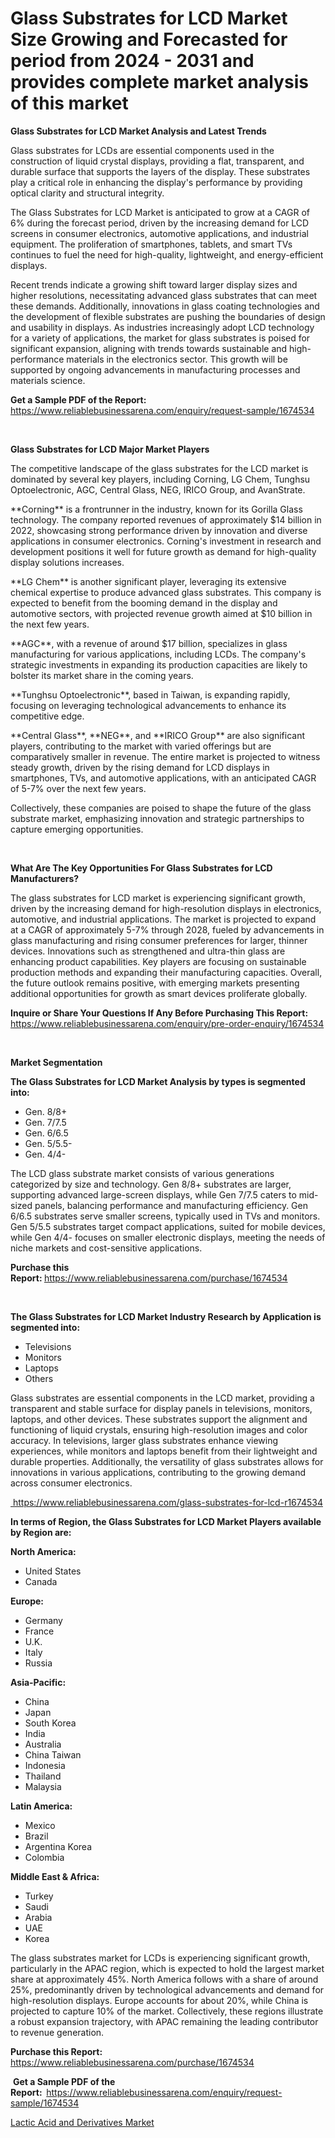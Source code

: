 <p><h1>Glass Substrates for LCD Market Size Growing and Forecasted for period from 2024 - 2031 and provides complete market analysis of this market</h1></p><p><strong>Glass Substrates for LCD Market Analysis and Latest Trends</strong></p>
<p><p>Glass substrates for LCDs are essential components used in the construction of liquid crystal displays, providing a flat, transparent, and durable surface that supports the layers of the display. These substrates play a critical role in enhancing the display's performance by providing optical clarity and structural integrity.</p><p>The Glass Substrates for LCD Market is anticipated to grow at a CAGR of 6% during the forecast period, driven by the increasing demand for LCD screens in consumer electronics, automotive applications, and industrial equipment. The proliferation of smartphones, tablets, and smart TVs continues to fuel the need for high-quality, lightweight, and energy-efficient displays.</p><p>Recent trends indicate a growing shift toward larger display sizes and higher resolutions, necessitating advanced glass substrates that can meet these demands. Additionally, innovations in glass coating technologies and the development of flexible substrates are pushing the boundaries of design and usability in displays. As industries increasingly adopt LCD technology for a variety of applications, the market for glass substrates is poised for significant expansion, aligning with trends towards sustainable and high-performance materials in the electronics sector. This growth will be supported by ongoing advancements in manufacturing processes and materials science.</p></p>
<p><strong>Get a Sample PDF of the Report:&nbsp;</strong> <a href="https://www.reliablebusinessarena.com/enquiry/request-sample/1674534?utm_campaign=1932&utm_medium=2&utm_source=Github&utm_content=ia&utm_term=28122024&utm_id=glass-substrates-for-lcd">https://www.reliablebusinessarena.com/enquiry/request-sample/1674534</a></p>
<p>&nbsp;</p>
<p><strong>Glass Substrates for LCD Major Market Players</strong></p>
<p><p>The competitive landscape of the glass substrates for the LCD market is dominated by several key players, including Corning, LG Chem, Tunghsu Optoelectronic, AGC, Central Glass, NEG, IRICO Group, and AvanStrate. </p><p>**Corning** is a frontrunner in the industry, known for its Gorilla Glass technology. The company reported revenues of approximately $14 billion in 2022, showcasing strong performance driven by innovation and diverse applications in consumer electronics. Corning's investment in research and development positions it well for future growth as demand for high-quality display solutions increases.</p><p>**LG Chem** is another significant player, leveraging its extensive chemical expertise to produce advanced glass substrates. This company is expected to benefit from the booming demand in the display and automotive sectors, with projected revenue growth aimed at $10 billion in the next few years. </p><p>**AGC**, with a revenue of around $17 billion, specializes in glass manufacturing for various applications, including LCDs. The company's strategic investments in expanding its production capacities are likely to bolster its market share in the coming years.</p><p>**Tunghsu Optoelectronic**, based in Taiwan, is expanding rapidly, focusing on leveraging technological advancements to enhance its competitive edge. </p><p>**Central Glass**, **NEG**, and **IRICO Group** are also significant players, contributing to the market with varied offerings but are comparatively smaller in revenue. The entire market is projected to witness steady growth, driven by the rising demand for LCD displays in smartphones, TVs, and automotive applications, with an anticipated CAGR of 5-7% over the next few years. </p><p>Collectively, these companies are poised to shape the future of the glass substrate market, emphasizing innovation and strategic partnerships to capture emerging opportunities.</p></p>
<p>&nbsp;</p>
<p><strong>What Are The Key Opportunities For Glass Substrates for LCD Manufacturers?</strong></p>
<p><p>The glass substrates for LCD market is experiencing significant growth, driven by the increasing demand for high-resolution displays in electronics, automotive, and industrial applications. The market is projected to expand at a CAGR of approximately 5-7% through 2028, fueled by advancements in glass manufacturing and rising consumer preferences for larger, thinner devices. Innovations such as strengthened and ultra-thin glass are enhancing product capabilities. Key players are focusing on sustainable production methods and expanding their manufacturing capacities. Overall, the future outlook remains positive, with emerging markets presenting additional opportunities for growth as smart devices proliferate globally.</p></p>
<p><strong>Inquire or Share Your Questions If Any Before Purchasing This Report:</strong> <a href="https://www.reliablebusinessarena.com/enquiry/pre-order-enquiry/1674534?utm_campaign=1932&utm_medium=2&utm_source=Github&utm_content=ia&utm_term=28122024&utm_id=glass-substrates-for-lcd">https://www.reliablebusinessarena.com/enquiry/pre-order-enquiry/1674534</a></p>
<p>&nbsp;</p>
<p><strong>Market Segmentation</strong></p>
<p><strong>The Glass Substrates for LCD Market Analysis by types is segmented into:</strong></p>
<p><ul><li>Gen. 8/8+</li><li>Gen. 7/7.5</li><li>Gen. 6/6.5</li><li>Gen. 5/5.5-</li><li>Gen. 4/4-</li></ul></p>
<p><p>The LCD glass substrate market consists of various generations categorized by size and technology. Gen 8/8+ substrates are larger, supporting advanced large-screen displays, while Gen 7/7.5 caters to mid-sized panels, balancing performance and manufacturing efficiency. Gen 6/6.5 substrates serve smaller screens, typically used in TVs and monitors. Gen 5/5.5 substrates target compact applications, suited for mobile devices, while Gen 4/4- focuses on smaller electronic displays, meeting the needs of niche markets and cost-sensitive applications.</p></p>
<p><strong>Purchase this Report:&nbsp;</strong><a href="https://www.reliablebusinessarena.com/purchase/1674534?utm_campaign=1932&utm_medium=2&utm_source=Github&utm_content=ia&utm_term=28122024&utm_id=glass-substrates-for-lcd">https://www.reliablebusinessarena.com/purchase/1674534</a></p>
<p>&nbsp;</p>
<p><strong>The Glass Substrates for LCD Market Industry Research by Application is segmented into:</strong></p>
<p><ul><li>Televisions</li><li>Monitors</li><li>Laptops</li><li>Others</li></ul></p>
<p><p>Glass substrates are essential components in the LCD market, providing a transparent and stable surface for display panels in televisions, monitors, laptops, and other devices. These substrates support the alignment and functioning of liquid crystals, ensuring high-resolution images and color accuracy. In televisions, larger glass substrates enhance viewing experiences, while monitors and laptops benefit from their lightweight and durable properties. Additionally, the versatility of glass substrates allows for innovations in various applications, contributing to the growing demand across consumer electronics.</p></p>
<p><a href="https://www.reliablebusinessarena.com/glass-substrates-for-lcd-r1674534?utm_campaign=1932&utm_medium=2&utm_source=Github&utm_content=ia&utm_term=28122024&utm_id=glass-substrates-for-lcd">&nbsp;https://www.reliablebusinessarena.com/glass-substrates-for-lcd-r1674534</a></p>
<p><strong>In terms of Region, the Glass Substrates for LCD Market Players available by Region are:</strong></p>
<p>
    <p> <strong> North America: </strong>
        <ul>
            <li>United States</li>
            <li>Canada</li>
        </ul>
        </p> 
    <p> <strong> Europe: </strong>
        <ul>
            <li>Germany</li>
            <li>France</li>
            <li>U.K.</li>
            <li>Italy</li>
            <li>Russia</li>
        </ul>
        </p> 
    <p> <strong> Asia-Pacific: </strong>
        <ul>
            <li>China</li>
            <li>Japan</li>
            <li>South Korea</li>
            <li>India</li>
            <li>Australia</li>
            <li>China Taiwan</li>
            <li>Indonesia</li>
            <li>Thailand</li>
            <li>Malaysia</li>
        </ul>
        </p> 
    <p> <strong> Latin America: </strong>
        <ul>
            <li>Mexico</li>
            <li>Brazil</li>
            <li>Argentina Korea</li>
            <li>Colombia</li>
        </ul>
        </p> 
    <p> <strong> Middle East & Africa: </strong>
        <ul>
            <li>Turkey</li>
            <li>Saudi</li>
            <li>Arabia</li>
            <li>UAE</li>
            <li>Korea</li>
        </ul>
    </p>
    </p>
<p><p>The glass substrates market for LCDs is experiencing significant growth, particularly in the APAC region, which is expected to hold the largest market share at approximately 45%. North America follows with a share of around 25%, predominantly driven by technological advancements and demand for high-resolution displays. Europe accounts for about 20%, while China is projected to capture 10% of the market. Collectively, these regions illustrate a robust expansion trajectory, with APAC remaining the leading contributor to revenue generation.</p></p>
<p><strong>Purchase this Report: </strong><a href="https://www.reliablebusinessarena.com/purchase/1674534?utm_campaign=1932&utm_medium=2&utm_source=Github&utm_content=ia&utm_term=28122024&utm_id=glass-substrates-for-lcd">https://www.reliablebusinessarena.com/purchase/1674534</a></p>
<p>&nbsp;<strong>Get a Sample PDF of the Report:&nbsp;&nbsp;</strong><a href="https://www.reliablebusinessarena.com/enquiry/request-sample/1674534?utm_campaign=1932&utm_medium=2&utm_source=Github&utm_content=ia&utm_term=28122024&utm_id=glass-substrates-for-lcd">https://www.reliablebusinessarena.com/enquiry/request-sample/1674534</a></p>
<p><strong></strong></p>
<p><p><a href="https://github.com/luckyshygirl/Market-Research-Report-List-7/blob/main/lactic-acid-and-derivatives-market.md?utm_campaign=1932&utm_medium=2&utm_source=Github&utm_content=ia&utm_term=28122024&utm_id=glass-substrates-for-lcd">Lactic Acid and Derivatives Market</a></p></p>
